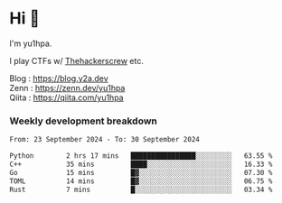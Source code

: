 # Hi 👋

I'm yu1hpa.

I play CTFs w/ [Thehackerscrew](https://www.thehackerscrew.team/) etc.

Blog : https://blog.y2a.dev  
Zenn : https://zenn.dev/yu1hpa  
Qiita : https://qiita.com/yu1hpa  

### Weekly development breakdown

<!--START_SECTION:waka-->

```txt
From: 23 September 2024 - To: 30 September 2024

Python        2 hrs 17 mins   ████████████████░░░░░░░░░   63.55 %
C++           35 mins         ████░░░░░░░░░░░░░░░░░░░░░   16.33 %
Go            15 mins         █▓░░░░░░░░░░░░░░░░░░░░░░░   07.30 %
TOML          14 mins         █▓░░░░░░░░░░░░░░░░░░░░░░░   06.75 %
Rust          7 mins          █░░░░░░░░░░░░░░░░░░░░░░░░   03.34 %
```

<!--END_SECTION:waka-->

